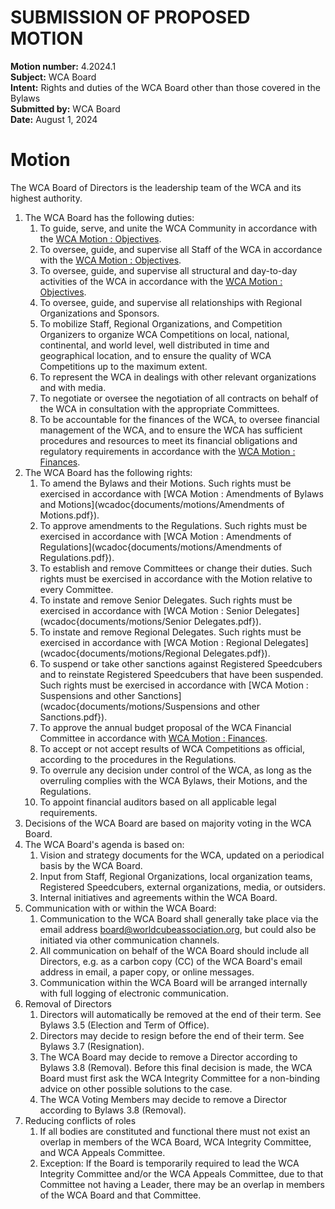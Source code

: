 # SUBMISSION OF PROPOSED MOTION

**Motion number:** 4.2024.1  
**Subject:** WCA Board  
**Intent:** Rights and duties of the WCA Board other than those covered in the Bylaws  
**Submitted by:** WCA Board  
**Date:** August 1, 2024  

# Motion

The WCA Board of Directors is the leadership team of the WCA and its highest authority.

1. The WCA Board has the following duties:
   1. To guide, serve, and unite the WCA Community in accordance with the [WCA Motion : Objectives](wcadoc{documents/motions/Objectives.pdf}).
   2. To oversee, guide, and supervise all Staff of the WCA in accordance with the [WCA Motion : Objectives](wcadoc{documents/motions/Objectives.pdf}).
   3. To oversee, guide, and supervise all structural and day-to-day activities of the WCA in accordance with the [WCA Motion : Objectives](wcadoc{documents/motions/Objectives.pdf}).
   4. To oversee, guide, and supervise all relationships with Regional Organizations and Sponsors.
   5. To mobilize Staff, Regional Organizations, and Competition Organizers to organize WCA Competitions on local, national, continental, and world level, well distributed in time and geographical location, and to ensure the quality of WCA Competitions up to the maximum extent.
   6. To represent the WCA in dealings with other relevant organizations and with media.
   7. To negotiate or oversee the negotiation of all contracts on behalf of the WCA in consultation with the appropriate Committees.
   8. To be accountable for the finances of the WCA, to oversee financial management of the WCA, and to ensure the WCA has sufficient procedures and resources to meet its financial obligations and regulatory requirements in accordance with the [WCA Motion : Finances](wca{documents/motions/Finances.pdf}).
2. The WCA Board has the following rights:
   1. To amend the Bylaws and their Motions. Such rights must be exercised in accordance with [WCA Motion : Amendments of Bylaws and Motions](wcadoc{documents/motions/Amendments of Motions.pdf}).
   2. To approve amendments to the Regulations. Such rights must be exercised in accordance with [WCA Motion : Amendments of Regulations](wcadoc{documents/motions/Amendments of Regulations.pdf}).
   3. To establish and remove Committees or change their duties. Such rights must be exercised in accordance with the Motion relative to every Committee.
   4. To instate and remove Senior Delegates. Such rights must be exercised in accordance with [WCA Motion : Senior Delegates](wcadoc{documents/motions/Senior Delegates.pdf}).
   5. To instate and remove Regional Delegates. Such rights must be exercised in accordance with [WCA Motion : Regional Delegates](wcadoc{documents/motions/Regional Delegates.pdf}).
   6. To suspend or take other sanctions against Registered Speedcubers and to reinstate Registered Speedcubers that have been suspended. Such rights must be exercised in accordance with [WCA Motion : Suspensions and other Sanctions](wcadoc{documents/motions/Suspensions and other Sanctions.pdf}).
   7. To approve the annual budget proposal of the WCA Financial Committee in accordance with [WCA Motion : Finances](wcadoc{documents/motions/Finances.pdf}).
   8. To accept or not accept results of WCA Competitions as official, according to the procedures in the Regulations.
   9. To overrule any decision under control of the WCA, as long as the overruling complies with the WCA Bylaws, their Motions, and the Regulations.
   10. To appoint financial auditors based on all applicable legal requirements.
3. Decisions of the WCA Board are based on majority voting in the WCA Board.
4. The WCA Board's agenda is based on:
   1. Vision and strategy documents for the WCA, updated on a periodical basis by the WCA Board.
   2. Input from Staff, Regional Organizations, local organization teams, Registered Speedcubers, external organizations, media, or outsiders.
   3. Internal initiatives and agreements within the WCA Board.
5. Communication with or within the WCA Board:
   1. Communication to the WCA Board shall generally take place via the email address [board@worldcubeassociation.org](mailto:board@worldcubeassociation.org), but could also be initiated via other communication channels.
   2. All communication on behalf of the WCA Board should include all Directors, e.g. as a carbon copy (CC) of the WCA Board's email address in email, a paper copy, or online messages.
   3. Communication within the WCA Board will be arranged internally with full logging of electronic communication.
6. Removal of Directors
   1. Directors will automatically be removed at the end of their term. See Bylaws 3.5 (Election and Term of Office).
   2. Directors may decide to resign before the end of their term. See Bylaws 3.7 (Resignation).
   3. The WCA Board may decide to remove a Director according to Bylaws 3.8 (Removal). Before this final decision is made, the WCA Board must first ask the WCA Integrity Committee for a non-binding advice on other possible solutions to the case.
   4. The WCA Voting Members may decide to remove a Director according to Bylaws 3.8 (Removal).
7. Reducing conflicts of roles
   1.  If all bodies are constituted and functional there must not exist an overlap in members of the WCA Board, WCA Integrity Committee, and WCA Appeals Committee.
      1. Exception: If the Board is temporarily required to lead the WCA Integrity Committee and/or the WCA Appeals Committee, due to that Committee not having a Leader, there may be an overlap in members of the WCA Board and that Committee.
